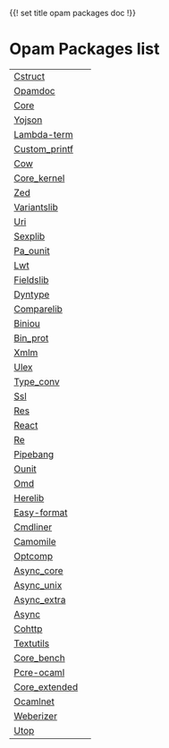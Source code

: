 {{! set title opam packages doc !}}

<div id='opamdoc-contents'>
<h1>Opam Packages list</h1>
<table class="indextable">
<tr><td class="module"><a href="?package=cstruct">Cstruct</a></td><td/></tr>
<tr><td class="module"><a href="?package=opamdoc">Opamdoc</a></td><td/></tr>
<tr><td class="module"><a href="?package=core">Core</a></td><td/></tr>
<tr><td class="module"><a href="?package=yojson">Yojson</a></td><td/></tr>
<tr><td class="module"><a href="?package=lambda-term">Lambda-term</a></td><td/></tr>
<tr><td class="module"><a href="?package=custom_printf">Custom_printf</a></td><td/></tr>
<tr><td class="module"><a href="?package=cow">Cow</a></td><td/></tr>
<tr><td class="module"><a href="?package=core_kernel">Core_kernel</a></td><td/></tr>
<tr><td class="module"><a href="?package=zed">Zed</a></td><td/></tr>
<tr><td class="module"><a href="?package=variantslib">Variantslib</a></td><td/></tr>
<tr><td class="module"><a href="?package=uri">Uri</a></td><td/></tr>
<tr><td class="module"><a href="?package=sexplib">Sexplib</a></td><td/></tr>
<tr><td class="module"><a href="?package=pa_ounit">Pa_ounit</a></td><td/></tr>
<tr><td class="module"><a href="?package=lwt">Lwt</a></td><td/></tr>
<tr><td class="module"><a href="?package=fieldslib">Fieldslib</a></td><td/></tr>
<tr><td class="module"><a href="?package=dyntype">Dyntype</a></td><td/></tr>
<tr><td class="module"><a href="?package=comparelib">Comparelib</a></td><td/></tr>
<tr><td class="module"><a href="?package=biniou">Biniou</a></td><td/></tr>
<tr><td class="module"><a href="?package=bin_prot">Bin_prot</a></td><td/></tr>
<tr><td class="module"><a href="?package=xmlm">Xmlm</a></td><td/></tr>
<tr><td class="module"><a href="?package=ulex">Ulex</a></td><td/></tr>
<tr><td class="module"><a href="?package=type_conv">Type_conv</a></td><td/></tr>
<tr><td class="module"><a href="?package=ssl">Ssl</a></td><td/></tr>
<tr><td class="module"><a href="?package=res">Res</a></td><td/></tr>
<tr><td class="module"><a href="?package=react">React</a></td><td/></tr>
<tr><td class="module"><a href="?package=re">Re</a></td><td/></tr>
<tr><td class="module"><a href="?package=pipebang">Pipebang</a></td><td/></tr>
<tr><td class="module"><a href="?package=ounit">Ounit</a></td><td/></tr>
<tr><td class="module"><a href="?package=omd">Omd</a></td><td/></tr>
<tr><td class="module"><a href="?package=herelib">Herelib</a></td><td/></tr>
<tr><td class="module"><a href="?package=easy-format">Easy-format</a></td><td/></tr>
<tr><td class="module"><a href="?package=cmdliner">Cmdliner</a></td><td/></tr>
<tr><td class="module"><a href="?package=camomile">Camomile</a></td><td/></tr>
<tr><td class="module"><a href="?package=optcomp">Optcomp</a></td><td/></tr>
<tr><td class="module"><a href="?package=async_core">Async_core</a></td><td/></tr>
<tr><td class="module"><a href="?package=async_unix">Async_unix</a></td><td/></tr>
<tr><td class="module"><a href="?package=async_extra">Async_extra</a></td><td/></tr>
<tr><td class="module"><a href="?package=async">Async</a></td><td/></tr>
<tr><td class="module"><a href="?package=cohttp">Cohttp</a></td><td/></tr>
<tr><td class="module"><a href="?package=textutils">Textutils</a></td><td/></tr>
<tr><td class="module"><a href="?package=core_bench">Core_bench</a></td><td/></tr>
<tr><td class="module"><a href="?package=pcre-ocaml">Pcre-ocaml</a></td><td/></tr>
<tr><td class="module"><a href="?package=core_extended">Core_extended</a></td><td/></tr>
<tr><td class="module"><a href="?package=ocamlnet">Ocamlnet</a></td><td/></tr>
<tr><td class="module"><a href="?package=weberizer">Weberizer</a></td><td/></tr>
<tr><td class="module"><a href="?package=utop">Utop</a></td><td/></tr>
</table>
</div>

<script type="text/javascript" src="doc_loader.js"></script>
<script type="text/javascript">opamdoc_contents = document.getElementById('opamdoc-contents');</script>
